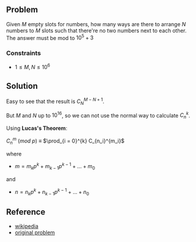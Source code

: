 ## Problem
Given $M$ empty slots for numbers, how many ways are there to arrange $N$ numbers to $M$ slots such that there're no two numbers next to each other. The answer must be mod to $10^5 + 3$

### Constraints
- $1 \leq M, N \leq 10^6$

## Solution
Easy to see that the result is $C_{N}^{M-N+1}$.

But $M$ and $N$ up to $10^{16}$, so we can not use the normal way to calculate $C_{n}^{k}$. 

Using **Lucas's Theorem**:

$C_{n}^{m}$ $(mod$ $p)$ $\equiv$ $\prod_{i = 0}^{k} C_{n_i}^{m_i}$  

where   
*   $m = m_kp^k + m_{k-1}p^{k-1} + ... + m_0$
  
and
*   $n = n_kp^k + n_{k-1}p^{k-1} + ... + n_0$

## Reference
- [wikipedia](https://en.wikipedia.org/wiki/Lucas%27s_theorem)
- [original problem](https://oj.vnoi.info/problem/c11tct)